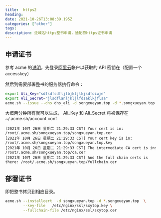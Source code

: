 ```yaml
---
title:  https2
heading: 
date: 2021-10-26T13:08:39.195Z
categories: ["other"]
tags: 
description: 泛域名https整书申请，通配符https证书申请
---
```


## 申请证书

参考 acme 的[说明](https://github.com/acmesh-official/acme.sh/wiki/dnsapi#11-use-aliyun-domain-api-to-automatically-issue-cert)，先登录[阿里云](https://ram.console.aliyun.com/manage/ak)帐户以获取的 API 密钥在（配置一个 accesskey）

然后到需要部署整书的服务器执行命令： 
```bash
export Ali_Key="sdfsdfsdfljlbjkljlkjsdfoiwje"
export Ali_Secret="jlsdflanljkljlfdsaklkjflsa"
acme.sh --issue --dns dns_ali -d songxueyan.top -d *.songxueyan.top
```

大概两分钟所有就可以生成，
Ali_Key 和 Ali_Secret 将被保存在 ~/.acme.sh/account.conf 

```
[2021年 10月 26日 星期二 21:29:33 CST] Your cert is in: /root/.acme.sh/songxueyan.top/songxueyan.top.cer
[2021年 10月 26日 星期二 21:29:33 CST] Your cert key is in: /root/.acme.sh/songxueyan.top/songxueyan.top.key
[2021年 10月 26日 星期二 21:29:33 CST] The intermediate CA cert is in: /root/.acme.sh/songxueyan.top/ca.cer
[2021年 10月 26日 星期二 21:29:33 CST] And the full chain certs is there: /root/.acme.sh/songxueyan.top/fullchain.cer
```


## 部署证书

即把整书拷贝到相应目录。
```bash
acme.sh --installcert  -d songxueyan.top -d *.songxueyan.top  \
        --key-file   /etc/nginx/ssl/sxytop.key \
        --fullchain-file /etc/nginx/ssl/sxytop.cer 
```        

